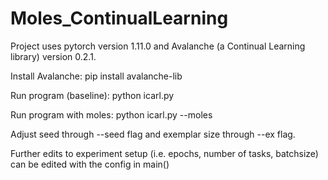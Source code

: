 # Moles_ContinualLearning
Project uses pytorch version 1.11.0 and Avalanche (a Continual Learning library) version 0.2.1.

Install Avalanche:
pip install avalanche-lib

Run program (baseline):
python icarl.py

Run program with moles:
python icarl.py --moles

Adjust seed through --seed flag and exemplar size through --ex flag.

Further edits to experiment setup (i.e. epochs, number of tasks, batchsize) can be edited with the config in main()
